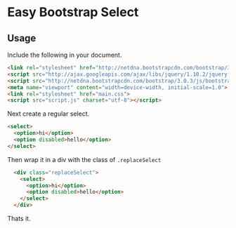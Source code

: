# Easy Bootstrap Select

## Usage

Include the following in your document.

```html
<link rel="stylesheet" href="http://netdna.bootstrapcdn.com/bootstrap/3.1.1/css/bootstrap.min.css">
<script src="http://ajax.googleapis.com/ajax/libs/jquery/1.10.2/jquery.min.js"></script>
<script src="http://netdna.bootstrapcdn.com/bootstrap/3.0.3/js/bootstrap.min.js"></script>
<meta name="viewport" content="width=device-width, initial-scale=1.0">
<link rel="stylesheet" href="main.css">
<script src="script.js" charset="utf-8"></script>
```
Next create a regular select.

```html
<select>
  <option>hi</option>
  <option disabled>hello</option>
</select>
```

Then wrap it in a div with the class of ```.replaceSelect```
```html
  <div class="replaceSelect">
    <select>
      <option>hi</option>
      <option disabled>hello</option>
    </select>
  </div>
```
Thats it.
